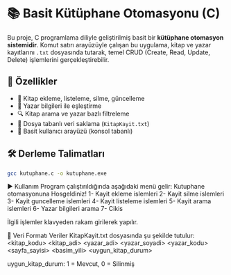 # 📚 Basit Kütüphane Otomasyonu (C)

Bu proje, C programlama diliyle geliştirilmiş basit bir **kütüphane otomasyon sistemidir**. Komut satırı arayüzüyle çalışan bu uygulama, kitap ve yazar kayıtlarını `.txt` dosyasında tutarak, temel CRUD (Create, Read, Update, Delete) işlemlerini gerçekleştirebilir.

## 🚀 Özellikler

- 📘 Kitap ekleme, listeleme, silme, güncelleme
- 👤 Yazar bilgileri ile eşleştirme
- 🔍 Kitap arama ve yazar bazlı filtreleme
- 🧾 Dosya tabanlı veri saklama (`KitapKayit.txt`)
- 📎 Basit kullanıcı arayüzü (konsol tabanlı)

## 🛠️ Derleme Talimatları

```bash
gcc kutuphane.c -o kutuphane.exe
```

▶️ Kullanım
Program çalıştırıldığında aşağıdaki menü gelir:
Kutuphane otomasyonuna Hosgeldiniz!
1- Kayit ekleme islemleri
2- Kayit silme islemleri
3- Kayit guncelleme islemleri
4- Kayit listeleme islemleri
5- Kayit arama islemleri
6- Yazar bilgileri arama
7- Cikis


İlgili işlemler klavyeden rakam girilerek yapılır.

📂 Veri Formatı
Veriler KitapKayit.txt dosyasında şu şekilde tutulur:
<kitap_kodu> <kitap_adi> <yazar_adi> <yazar_soyadi> <yazar_kodu> <sayfa_sayisi> <basim_yili> <uygun_kitap_durum>

uygun_kitap_durum: 1 = Mevcut, 0 = Silinmiş


